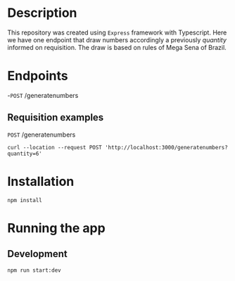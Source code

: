 # Description
This repository was created using `Express` framework with Typescript.  Here we have one endpoint that draw numbers accordingly a previously *quantity* informed on requisition. The draw is based on rules of Mega Sena of Brazil.

# Endpoints
-`POST`  /generatenumbers  

## Requisition examples
`POST` /generatenumbers
```
curl --location --request POST 'http://localhost:3000/generatenumbers?quantity=6'
```

# Installation
```
npm install
```

# Running the app
## Development
```
npm run start:dev
```



